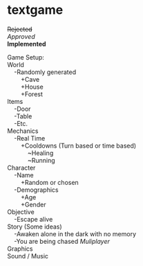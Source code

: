 # textgame

~~Rejected~~  
*Approved*  
**Implemented**  

Game Setup:  
World  
&nbsp;&nbsp;&nbsp;&nbsp;-Randomly generated  
&nbsp;&nbsp;&nbsp;&nbsp;&nbsp;&nbsp;&nbsp;&nbsp;+Cave  
&nbsp;&nbsp;&nbsp;&nbsp;&nbsp;&nbsp;&nbsp;&nbsp;+House  
&nbsp;&nbsp;&nbsp;&nbsp;&nbsp;&nbsp;&nbsp;&nbsp;+Forest  
Items  
&nbsp;&nbsp;&nbsp;&nbsp;-Door  
&nbsp;&nbsp;&nbsp;&nbsp;-Table  
&nbsp;&nbsp;&nbsp;&nbsp;-Etc.  
Mechanics  
&nbsp;&nbsp;&nbsp;&nbsp;-Real Time  
&nbsp;&nbsp;&nbsp;&nbsp;&nbsp;&nbsp;&nbsp;&nbsp;+Cooldowns (Turn based or time based)  
&nbsp;&nbsp;&nbsp;&nbsp;&nbsp;&nbsp;&nbsp;&nbsp;&nbsp;&nbsp;&nbsp;&nbsp;~Healing  
&nbsp;&nbsp;&nbsp;&nbsp;&nbsp;&nbsp;&nbsp;&nbsp;&nbsp;&nbsp;&nbsp;&nbsp;~Running  
Character  
&nbsp;&nbsp;&nbsp;&nbsp;-Name  
&nbsp;&nbsp;&nbsp;&nbsp;&nbsp;&nbsp;&nbsp;&nbsp;+Random or chosen  
&nbsp;&nbsp;&nbsp;&nbsp;-Demographics  
&nbsp;&nbsp;&nbsp;&nbsp;&nbsp;&nbsp;&nbsp;&nbsp;+Age  
&nbsp;&nbsp;&nbsp;&nbsp;&nbsp;&nbsp;&nbsp;&nbsp;+Gender  
Objective  
&nbsp;&nbsp;&nbsp;&nbsp;-Escape alive  
Story (Some ideas)  
&nbsp;&nbsp;&nbsp;&nbsp;-Awaken alone in the dark with no memory  
&nbsp;&nbsp;&nbsp;&nbsp;-You are being chased
*Muliplayer*  
Graphics  
Sound / Music  
